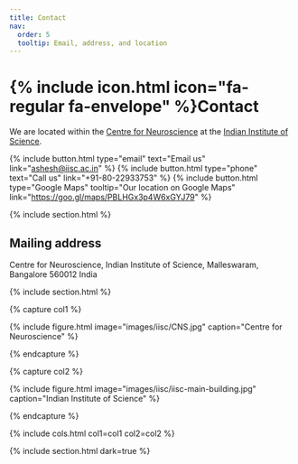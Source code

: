 ```yaml
---
title: Contact
nav:
  order: 5
  tooltip: Email, address, and location
---
```


# {% include icon.html icon="fa-regular fa-envelope" %}Contact

We are located within the [Centre for Neuroscience](https://cns.iisc.ac.in/) at the [Indian Institute of Science](https://iisc.ac.in/). 

{%
  include button.html
  type="email"
  text="Email us"
  link="ashesh@iisc.ac.in"
%}
{%
  include button.html
  type="phone"
  text="Call us"
  link="+91-80-22933753"
%}
{%
  include button.html
  type="Google Maps"
  tooltip="Our location on Google Maps"
  link="https://goo.gl/maps/PBLHGx3p4W6xGYJ79"
%}

{% include section.html %}

<p style="text-align: center;">

## Mailing address

Centre for Neuroscience, 
Indian Institute of Science, 
Malleswaram, 
Bangalore 560012
India

</p>


{% include section.html %}

{% capture col1 %}

{%
  include figure.html
  image="images/iisc/CNS.jpg"
  caption="Centre for Neuroscience"
%}

{% endcapture %}

{% capture col2 %}

{%
  include figure.html
  image="images/iisc/iisc-main-building.jpg"
  caption="Indian Institute of Science"
%}

{% endcapture %}

{% include cols.html col1=col1 col2=col2 %}

{% include section.html dark=true %}


